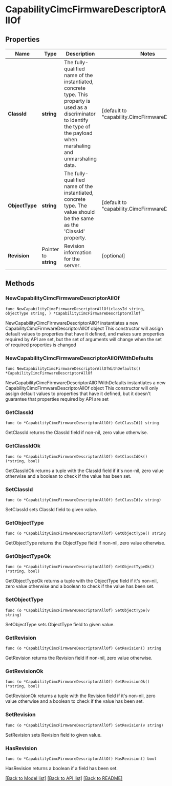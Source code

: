 # CapabilityCimcFirmwareDescriptorAllOf

## Properties

Name | Type | Description | Notes
------------ | ------------- | ------------- | -------------
**ClassId** | **string** | The fully-qualified name of the instantiated, concrete type. This property is used as a discriminator to identify the type of the payload when marshaling and unmarshaling data. | [default to "capability.CimcFirmwareDescriptor"]
**ObjectType** | **string** | The fully-qualified name of the instantiated, concrete type. The value should be the same as the &#39;ClassId&#39; property. | [default to "capability.CimcFirmwareDescriptor"]
**Revision** | Pointer to **string** | Revision information for the server. | [optional] 

## Methods

### NewCapabilityCimcFirmwareDescriptorAllOf

`func NewCapabilityCimcFirmwareDescriptorAllOf(classId string, objectType string, ) *CapabilityCimcFirmwareDescriptorAllOf`

NewCapabilityCimcFirmwareDescriptorAllOf instantiates a new CapabilityCimcFirmwareDescriptorAllOf object
This constructor will assign default values to properties that have it defined,
and makes sure properties required by API are set, but the set of arguments
will change when the set of required properties is changed

### NewCapabilityCimcFirmwareDescriptorAllOfWithDefaults

`func NewCapabilityCimcFirmwareDescriptorAllOfWithDefaults() *CapabilityCimcFirmwareDescriptorAllOf`

NewCapabilityCimcFirmwareDescriptorAllOfWithDefaults instantiates a new CapabilityCimcFirmwareDescriptorAllOf object
This constructor will only assign default values to properties that have it defined,
but it doesn't guarantee that properties required by API are set

### GetClassId

`func (o *CapabilityCimcFirmwareDescriptorAllOf) GetClassId() string`

GetClassId returns the ClassId field if non-nil, zero value otherwise.

### GetClassIdOk

`func (o *CapabilityCimcFirmwareDescriptorAllOf) GetClassIdOk() (*string, bool)`

GetClassIdOk returns a tuple with the ClassId field if it's non-nil, zero value otherwise
and a boolean to check if the value has been set.

### SetClassId

`func (o *CapabilityCimcFirmwareDescriptorAllOf) SetClassId(v string)`

SetClassId sets ClassId field to given value.


### GetObjectType

`func (o *CapabilityCimcFirmwareDescriptorAllOf) GetObjectType() string`

GetObjectType returns the ObjectType field if non-nil, zero value otherwise.

### GetObjectTypeOk

`func (o *CapabilityCimcFirmwareDescriptorAllOf) GetObjectTypeOk() (*string, bool)`

GetObjectTypeOk returns a tuple with the ObjectType field if it's non-nil, zero value otherwise
and a boolean to check if the value has been set.

### SetObjectType

`func (o *CapabilityCimcFirmwareDescriptorAllOf) SetObjectType(v string)`

SetObjectType sets ObjectType field to given value.


### GetRevision

`func (o *CapabilityCimcFirmwareDescriptorAllOf) GetRevision() string`

GetRevision returns the Revision field if non-nil, zero value otherwise.

### GetRevisionOk

`func (o *CapabilityCimcFirmwareDescriptorAllOf) GetRevisionOk() (*string, bool)`

GetRevisionOk returns a tuple with the Revision field if it's non-nil, zero value otherwise
and a boolean to check if the value has been set.

### SetRevision

`func (o *CapabilityCimcFirmwareDescriptorAllOf) SetRevision(v string)`

SetRevision sets Revision field to given value.

### HasRevision

`func (o *CapabilityCimcFirmwareDescriptorAllOf) HasRevision() bool`

HasRevision returns a boolean if a field has been set.


[[Back to Model list]](../README.md#documentation-for-models) [[Back to API list]](../README.md#documentation-for-api-endpoints) [[Back to README]](../README.md)


